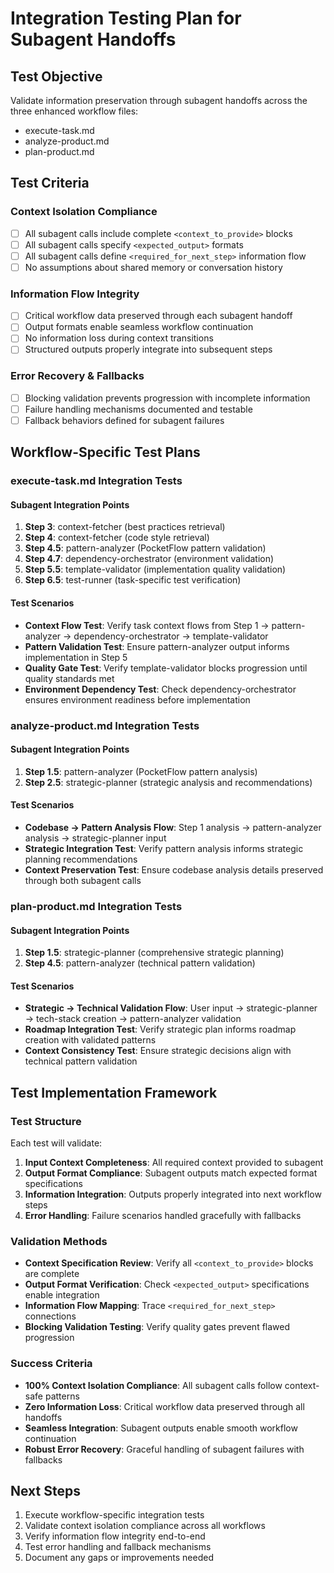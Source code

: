 # Integration Testing Plan for Subagent Handoffs

## Test Objective
Validate information preservation through subagent handoffs across the three enhanced workflow files:
- execute-task.md 
- analyze-product.md
- plan-product.md

## Test Criteria

### Context Isolation Compliance
- [ ] All subagent calls include complete `<context_to_provide>` blocks
- [ ] All subagent calls specify `<expected_output>` formats
- [ ] All subagent calls define `<required_for_next_step>` information flow
- [ ] No assumptions about shared memory or conversation history

### Information Flow Integrity  
- [ ] Critical workflow data preserved through each subagent handoff
- [ ] Output formats enable seamless workflow continuation
- [ ] No information loss during context transitions
- [ ] Structured outputs properly integrate into subsequent steps

### Error Recovery & Fallbacks
- [ ] Blocking validation prevents progression with incomplete information
- [ ] Failure handling mechanisms documented and testable
- [ ] Fallback behaviors defined for subagent failures

## Workflow-Specific Test Plans

### execute-task.md Integration Tests

#### Subagent Integration Points
1. **Step 3**: context-fetcher (best practices retrieval)
2. **Step 4**: context-fetcher (code style retrieval) 
3. **Step 4.5**: pattern-analyzer (PocketFlow pattern validation)
4. **Step 4.7**: dependency-orchestrator (environment validation)
5. **Step 5.5**: template-validator (implementation quality validation)
6. **Step 6.5**: test-runner (task-specific test verification)

#### Test Scenarios
- **Context Flow Test**: Verify task context flows from Step 1 → pattern-analyzer → dependency-orchestrator → template-validator
- **Pattern Validation Test**: Ensure pattern-analyzer output informs implementation in Step 5
- **Quality Gate Test**: Verify template-validator blocks progression until quality standards met
- **Environment Dependency Test**: Check dependency-orchestrator ensures environment readiness before implementation

### analyze-product.md Integration Tests

#### Subagent Integration Points
1. **Step 1.5**: pattern-analyzer (PocketFlow pattern analysis)
2. **Step 2.5**: strategic-planner (strategic analysis and recommendations)

#### Test Scenarios
- **Codebase → Pattern Analysis Flow**: Step 1 analysis → pattern-analyzer analysis → strategic-planner input
- **Strategic Integration Test**: Verify pattern analysis informs strategic planning recommendations
- **Context Preservation Test**: Ensure codebase analysis details preserved through both subagent calls

### plan-product.md Integration Tests

#### Subagent Integration Points  
1. **Step 1.5**: strategic-planner (comprehensive strategic planning)
2. **Step 4.5**: pattern-analyzer (technical pattern validation)

#### Test Scenarios
- **Strategic → Technical Validation Flow**: User input → strategic-planner → tech-stack creation → pattern-analyzer validation
- **Roadmap Integration Test**: Verify strategic plan informs roadmap creation with validated patterns
- **Context Consistency Test**: Ensure strategic decisions align with technical pattern validation

## Test Implementation Framework

### Test Structure
Each test will validate:
1. **Input Context Completeness**: All required context provided to subagent
2. **Output Format Compliance**: Subagent outputs match expected format specifications  
3. **Information Integration**: Outputs properly integrated into next workflow steps
4. **Error Handling**: Failure scenarios handled gracefully with fallbacks

### Validation Methods
- **Context Specification Review**: Verify all `<context_to_provide>` blocks are complete
- **Output Format Verification**: Check `<expected_output>` specifications enable integration
- **Information Flow Mapping**: Trace `<required_for_next_step>` connections
- **Blocking Validation Testing**: Verify quality gates prevent flawed progression

### Success Criteria
- **100% Context Isolation Compliance**: All subagent calls follow context-safe patterns
- **Zero Information Loss**: Critical workflow data preserved through all handoffs
- **Seamless Integration**: Subagent outputs enable smooth workflow continuation
- **Robust Error Recovery**: Graceful handling of subagent failures with fallbacks

## Next Steps
1. Execute workflow-specific integration tests
2. Validate context isolation compliance across all workflows
3. Verify information flow integrity end-to-end
4. Test error handling and fallback mechanisms
5. Document any gaps or improvements needed
